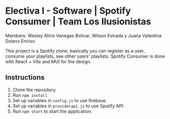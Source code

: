 #  Electiva I - Software | Spotify Consumer | Team Los Ilusionistas 
Members: Wesley Alirio Vanegas Bolívar, Wilson Estrada y Juana Valentina Solano Enciso

This project is a Spotify clone, basically you can register as a user, consume your playlists, see other users' playlists. 
Spotify Consumer is done with React + Vite and MUI for the design.

## Instructions
1. Clone the repository.
2. Run `npm install`.
3. Set up variables in `config.js` to use firebase.
4. Set up variables in `providerapi.js` to use Spotify API.
5. Run `npm start` to start the application.

